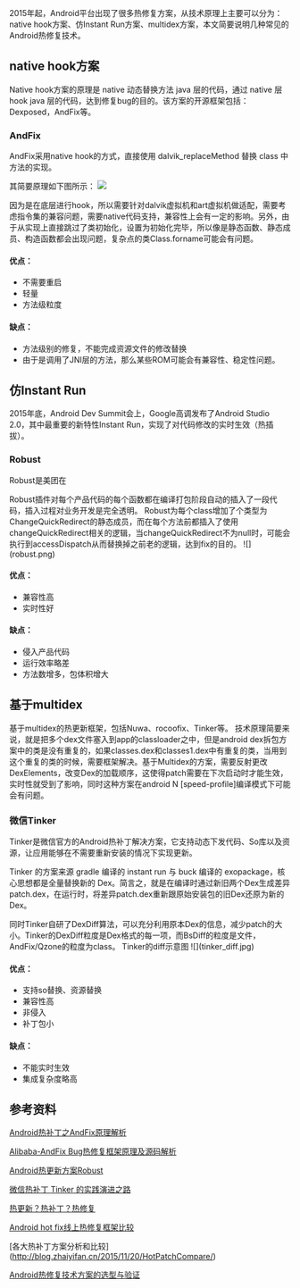 2015年起，Android平台出现了很多热修复方案，从技术原理上主要可以分为：native hook方案、仿Instant Run方案、multidex方案，本文简要说明几种常见的Android热修复技术。
## native hook方案
Native hook方案的原理是
native 动态替换方法 java 层的代码，通过 native 层hook java 层的代码，达到修复bug的目的。该方案的开源框架包括：Dexposed，AndFix等。<p>

### AndFix
AndFix采用native hook的方式，直接使用 dalvik_replaceMethod 替换 class 中方法的实现。<p>
其简要原理如下图所示：
![](andfix.png)

<p>因为是在底层进行hook，所以需要针对dalvik虚拟机和art虚拟机做适配，需要考虑指令集的兼容问题，需要native代码支持，兼容性上会有一定的影响。另外，由于从实现上直接跳过了类初始化，设置为初始化完毕，所以像是静态函数、静态成员、构造函数都会出现问题，复杂点的类Class.forname可能会有问题。

#### 优点：
* 不需要重启
* 轻量 
* 方法级粒度
#### 缺点：
* 方法级别的修复，不能完成资源文件的修改替换
* 由于是调用了JNI层的方法，那么某些ROM可能会有兼容性、稳定性问题。

## 仿Instant Run
2015年底，Android Dev Summit会上，Google高调发布了Android Studio 2.0，其中最重要的新特性Instant Run，实现了对代码修改的实时生效（热插拔）。
### Robust
Robust是美团在
<p>Robust插件对每个产品代码的每个函数都在编译打包阶段自动的插入了一段代码，插入过程对业务开发是完全透明。
Robust为每个class增加了个类型为ChangeQuickRedirect的静态成员，而在每个方法前都插入了使用changeQuickRedirect相关的逻辑，当changeQuickRedirect不为null时，可能会执行到accessDispatch从而替换掉之前老的逻辑，达到fix的目的。
![](robust.png)

#### 优点：
* 兼容性高
* 实时性好
#### 缺点：
* 侵入产品代码
* 运行效率略差
* 方法数增多，包体积增大

## 基于multidex
基于multidex的热更新框架，包括Nuwa、rocoofix、Tinker等。
技术原理简要来说，就是把多个dex文件塞入到app的classloader之中，但是android dex拆包方案中的类是没有重复的，如果classes.dex和classes1.dex中有重复的类，当用到这个重复的类的时候，需要框架解决。基于Multidex的方案，需要反射更改DexElements，改变Dex的加载顺序，这使得patch需要在下次启动时才能生效，实时性就受到了影响，同时这种方案在android N [speed-profile]编译模式下可能会有问题。

### 微信Tinker
Tinker是微信官方的Android热补丁解决方案，它支持动态下发代码、So库以及资源，让应用能够在不需要重新安装的情况下实现更新。<p>
Tinker 的方案来源 gradle 编译的 instant run 与 buck 编译的 exopackage，核心思想都是全量替换新的 Dex。简言之，就是在编译时通过新旧两个Dex生成差异patch.dex，在运行时，将差异patch.dex重新跟原始安装包的旧Dex还原为新的Dex。
<p>同时Tinker自研了DexDiff算法，可以充分利用原本Dex的信息，减少patch的大小。Tinker的DexDiff粒度是Dex格式的每一项，而BsDiff的粒度是文件，AndFix/Qzone的粒度为class。 
Tinker的diff示意图
![](tinker_diff.jpg)

#### 优点：
* 支持so替换、资源替换
* 兼容性高
* 非侵入
* 补丁包小
#### 缺点：
* 不能实时生效
* 集成复杂度略高

## 参考资料
[Android热补丁之AndFix原理解析](http://w4lle.github.io/2016/03/03/Android热补丁之AndFix原理解析)

[Alibaba-AndFix Bug热修复框架原理及源码解析](http://blog.csdn.net/qxs965266509/article/details/49816007)

[Android热更新方案Robust](http://tech.meituan.com/android_robust.html)

[微信热补丁 Tinker 的实践演进之路 ](http://dev.qq.com/topic/57ad7a70eaed47bb2699e68e)

[热更新？热补丁？热修复](https://jackl-e-e.github.io/android/2016/05/05/%E7%83%AD%E8%A1%A5%E4%B8%81or%E7%83%AD%E4%BF%AE%E5%A4%8D.html)

[Android hot fix线上热修复框架比较](http://www.voidcn.com/blog/RichieZhu/article/p-5006460.html)

[各大热补丁方案分析和比较]
(http://blog.zhaiyifan.cn/2015/11/20/HotPatchCompare/)

[Android热修复技术方案的选型与验证](http://www.jianshu.com/p/1683c4e6f36d)
